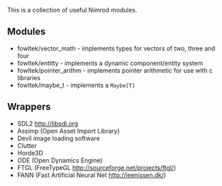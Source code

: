 This is a collection of useful Nimrod modules. 

## Modules
* fowltek/vector_math - implements types for vectors of two, three and four
* fowltek/entitty - implements a dynamic component/entity system
* fowltek/pointer_arithm - implements pointer arithmetic for use with c libraries
* fowltek/maybe_t - implements a `Maybe[T]` 

## Wrappers
* SDL2  http://libsdl.org
* Assimp (Open Asset Import Library)
* Devil image loading software
* Clutter
* Horde3D
* ODE (Open Dynamics Engine)
* FTGL (FreeTypeGL http://sourceforge.net/projects/ftgl/)
* FANN (Fast Artificial Neural Net http://leenissen.dk/)
